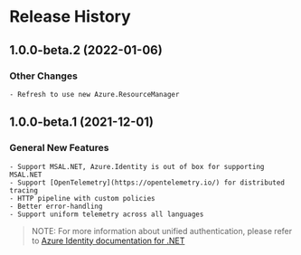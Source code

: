# Release History

## 1.0.0-beta.2 (2022-01-06)

### Other Changes

    - Refresh to use new Azure.ResourceManager

## 1.0.0-beta.1 (2021-12-01)

### General New Features

    - Support MSAL.NET, Azure.Identity is out of box for supporting MSAL.NET
    - Support [OpenTelemetry](https://opentelemetry.io/) for distributed tracing
    - HTTP pipeline with custom policies
    - Better error-handling
    - Support uniform telemetry across all languages

> NOTE: For more information about unified authentication, please refer to [Azure Identity documentation for .NET](https://docs.microsoft.com//dotnet/api/overview/azure/identity-readme?view=azure-dotnet)
